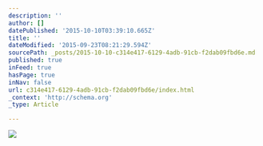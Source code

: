 ```yaml
---
description: ''
author: []
datePublished: '2015-10-10T03:39:10.665Z'
title: ''
dateModified: '2015-09-23T08:21:29.594Z'
sourcePath: _posts/2015-10-10-c314e417-6129-4adb-91cb-f2dab09fbd6e.md
published: true
inFeed: true
hasPage: true
inNav: false
url: c314e417-6129-4adb-91cb-f2dab09fbd6e/index.html
_context: 'http://schema.org'
_type: Article

---
```

![](https://the-grid-user-content.s3-us-west-2.amazonaws.com/f5821010-7c93-4939-844b-4ddb81693170.png)